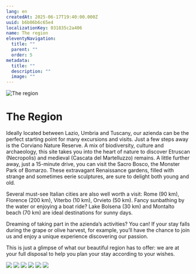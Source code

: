 ```yaml
---
lang: en
createdAt: 2025-06-17T19:40:00.000Z
uuid: b6b06b6c65e4
localizationKey: 031835c2a406
name: The region
eleventyNavigation:
  title: ""
  parent: ""
  order: 5
metadata:
  title: ""
  description: ""
  image: ""
---
```


![The region](/_images/sapins-arbre-ombre.webp)

# The Region

Ideally located between Lazio, Umbria and Tuscany, our azienda can be the perfect starting point for many excursions and visits.
Just a few steps away is the Corviano Nature Reserve. A mix of biodiversity, culture and archaeology, this site takes you into the heart of nature to discover Etruscan (Necropolis) and medieval (Cascata del Martelluzzo) remains.
A little further away, just a 15-minute drive, you can visit the Sacro Bosco, the Monster Park of Bomarzo. These extravagant Renaissance gardens, filled with strange and sometimes eerie sculptures, are sure to delight both young and old.

Several must-see Italian cities are also well worth a visit: Rome (90 km), Florence (200 km), Viterbo (10 km), Orvieto (50 km).
Fancy sunbathing by the water or enjoying a boat ride?
Lake Bolsena (30 km) and Montalto beach (70 km) are ideal destinations for sunny days.

Dreaming of taking part in the azienda’s activities? You can!
If your stay falls during the grape or olive harvest, for example, you’ll have the chance to join us and enjoy a unique experience discovering our passion.

This is just a glimpse of what our beautiful region has to offer: we are at your full disposal to help you plan your stay according to your wishes.

![](/_images/Photo-galerie-region4.webp) ![](/_images/Photo-galerie-region5.webp) ![](/_images/IMG_0700.webp) ![](/_images/IMG_2856.webp) ![](/_images/IMG_0713.webp) ![](/_images/IMG_0733.webp)
